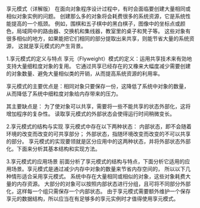 享元模式（详解版）
在面向对象程序设计过程中，有时会面临要创建大量相同或相似对象实例的问题。
创建那么多的对象将会耗费很多的系统资源，它是系统性能提高的一个瓶颈。
例如，围棋和五子棋中的黑白棋子，图像中的坐标点或颜色，局域网中的路由器、交换机和集线器，教室里的桌子和凳子等。
这些对象有很多相似的地方，如果能把它们相同的部分提取出来共享，则能节省大量的系统资源，
这就是享元模式的产生背景。

1.享元模式的定义与特点
享元（Flyweight）模式的定义：运用共享技术来有効地支持大量细粒度对象的复用。
它通过共享已经存在的又橡来大幅度减少需要创建的对象数量、避免大量相似类的开销，从而提高系统资源的利用率。

享元模式的主要优点是：相同对象只要保存一份，这降低了系统中对象的数量，
从而降低了系统中细粒度对象给内存带来的压力。

其主要缺点是：
为了使对象可以共享，需要将一些不能共享的状态外部化，这将增加程序的复杂性。
读取享元模式的外部状态会使得运行时间稍微变长。

2.享元模式的结构与实现
享元模式中存在以下两种状态：
内部状态，即不会随着环境的改变而改变的可共享部分；
外部状态，指随环境改变而改变的不可以共享的部分。
享元模式的实现要领就是区分应用中的这两种状态，并将外部状态外部化。下面来分析其基本结构和实现方法。

3.享元模式的应用场景
前面分析了享元模式的结构与特点，下面分析它适用的应用场景。享元模式是通过减少内存中对象的数量来节省内存空间的，
所以以下几种情形适合采用享元模式。
系统中存在大量相同或相似的对象，这些对象耗费大量的内存资源。
大部分的对象可以按照内部状态进行分组，且可将不同部分外部化，这样每一个组只需保存一个内部状态。
由于享元模式需要额外维护一个保存享元的数据结构，所以应当在有足够多的享元实例时才值得使用享元模式。